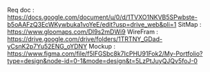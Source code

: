 Req doc  : https://docs.google.com/document/u/0/d/1TVXO1NKVB5SPwbste-b5oAAFzQ3EcWKywbuka1voYeE/edit?usp=drive_web&pli=1
SitMap   : https://www.gloomaps.com/Dl9s2mDWi9
WireFram : https://drive.google.com/drive/folders/1TRTNY_GDad-yCsnK2p7Yu52ENG_oYDNY
Mockup   : https://www.figma.com/file/f5lFGSbc8k7IcPHU91Fok2/My-Portfolio?type=design&node-id=0-1&mode=design&t=5LzPtJuyQJQv5foJ-0
